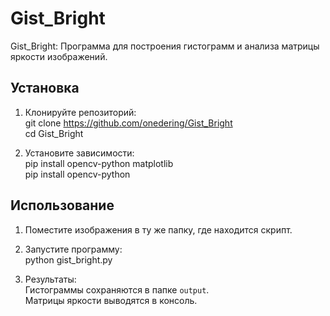    # Gist_Bright
Gist_Bright: Программа для построения гистограмм и анализа матрицы яркости изображений.  

## Установка  
1. Клонируйте репозиторий:  
   git clone https://github.com/onedering/Gist_Bright  
   cd Gist_Bright  

2. Установите зависимости:  
  pip install opencv-python matplotlib  
  pip install opencv-python  

## Использование  
1. Поместите изображения в ту же папку, где находится скрипт.  
2. Запустите программу:  
   python gist_bright.py  

3. Результаты:  
    Гистограммы сохраняются в папке `output`.  
    Матрицы яркости выводятся в консоль.  
